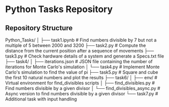 # Python Tasks Repository

## Repository Structure
Python_Tasks/
│
├── task1.ipynb               # Find numbers divisible by 7 but not a multiple of 5 between 2000 and 3200
├── task2.py                  # Compute the distance from the current position after a sequence of movements
├── task3.py                  # Check hardware details of a system and generate a Specs.txt file
├── task4/
│   ├── iterations.json       # JSON file containing the number of iterations for Monte Carlo's simulation
│   └── task4.py              # Implement Monte Carlo's simulation to find the value of pi
├── task5.py                  # Square and cube the first 10 natural numbers and plot the results
├── task6/
│   ├── env/                  # Virtual environment for find_divisibles scripts
│   ├── find_divisibles.py    # Find numbers divisible by a given divisor
│   └── find_divisibles_async.py # Async version to find numbers divisible by a given divisor
└── task7.py                  # Additional task with input handling